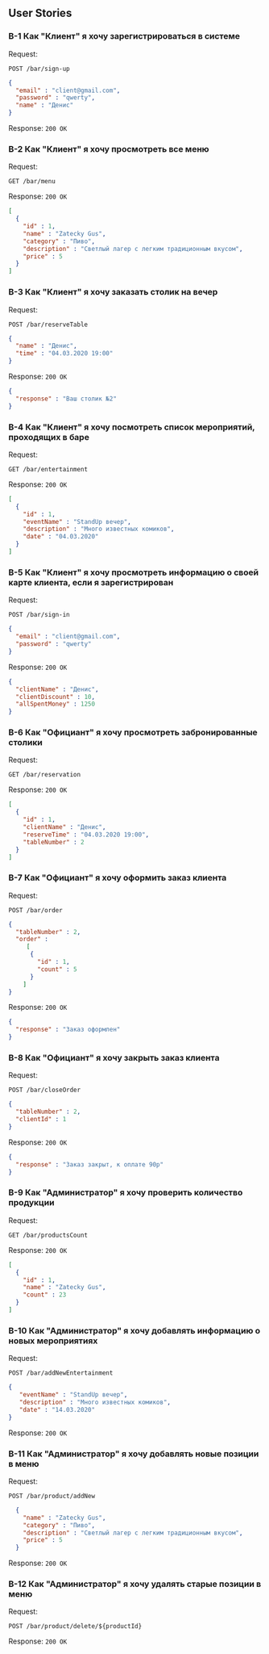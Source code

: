 ## User Stories

### B-1 Как "Клиент" я хочу зарегистрироваться в системе

Request:

`POST /bar/sign-up`

```json
{
  "email" : "client@gmail.com",
  "password" : "qwerty",
  "name" : "Денис"
}
```
Response: `200 OK`

### B-2 Как "Клиент" я хочу просмотреть все меню

Request: 

`GET /bar/menu`

Response: `200 OK`

```json
[
  {
    "id" : 1,
    "name" : "Zatecky Gus",
    "category" : "Пиво",
    "description" : "Светлый лагер с легким традиционным вкусом",
    "price" : 5
  }
]
```

### B-3 Как "Клиент" я хочу заказать столик на вечер

Request: 

`POST /bar/reserveTable`

```json
{
  "name" : "Денис",
  "time" : "04.03.2020 19:00"
}
```

Response: `200 OK`

```json
{ 
  "response" : "Ваш столик №2" 
}
```

### B-4 Как "Клиент" я хочу посмотреть список мероприятий, проходящих в баре

Request: 

`GET /bar/entertainment`

Response: `200 OK`

```json
[
  {
    "id" : 1,
    "eventName" : "StandUp вечер",
    "description" : "Много известных комиков",
    "date" : "04.03.2020" 
  }
]
```

### B-5 Как "Клиент" я хочу просмотреть информацию о своей карте клиента, если я зарегистрирован

Request: 

`POST /bar/sign-in`

```json
{
  "email" : "client@gmail.com",
  "password" : "qwerty"
}
```

Response: `200 OK`

```json
{
  "clientName" : "Денис",
  "clientDiscount" : 10,
  "allSpentMoney" : 1250
}
```

### B-6 Как "Официант" я хочу просмотреть забронированные столики

Request: 

`GET /bar/reservation`

Response: `200 OK`

```json
[
  {
    "id" : 1,
    "clientName" : "Денис",
    "reserveTime" : "04.03.2020 19:00",
    "tableNumber" : 2
  }
]
```

### B-7 Как "Официант" я хочу оформить заказ клиента

Request: 

`POST /bar/order`

```json
{
  "tableNumber" : 2,
  "order" : 
     [
      {
        "id" : 1,
        "count" : 5
      }
    ]
}
```

Response: `200 OK`

```json
{
  "response" : "Заказ оформлен"
}
```

### B-8 Как "Официант" я хочу закрыть заказ клиента

Request: 

`POST /bar/closeOrder`

```json
{
  "tableNumber" : 2,
  "clientId" : 1
}
```

Response: `200 OK`

```json
{
  "response" : "Заказ закрыт, к оплате 90р"
}
```

### B-9 Как "Администратор" я хочу проверить количество продукции

Request: 

`GET /bar/productsCount`

Response: `200 OK`

```json
[
  {
    "id" : 1,
    "name" : "Zatecky Gus",
    "count" : 23
  }
]
```

### B-10 Как "Администратор" я хочу добавлять информацию о новых мероприятиях

Request: 

`POST /bar/addNewEntertainment`

```json
{
   "eventName" : "StandUp вечер",
   "description" : "Много известных комиков",
   "date" : "14.03.2020" 
}
```

Response: `200 OK`

### B-11 Как "Администратор" я хочу добавлять новые позиции в меню

Request: 

`POST /bar/product/addNew`

```json
  {
    "name" : "Zatecky Gus",
    "category" : "Пиво",
    "description" : "Светлый лагер с легким традиционным вкусом",
    "price" : 5
  }
```

Response: `200 OK`

### B-12 Как "Администратор" я хочу удалять старые позиции в меню

Request: 

`POST /bar/product/delete/${productId}`

Response: `200 OK`

